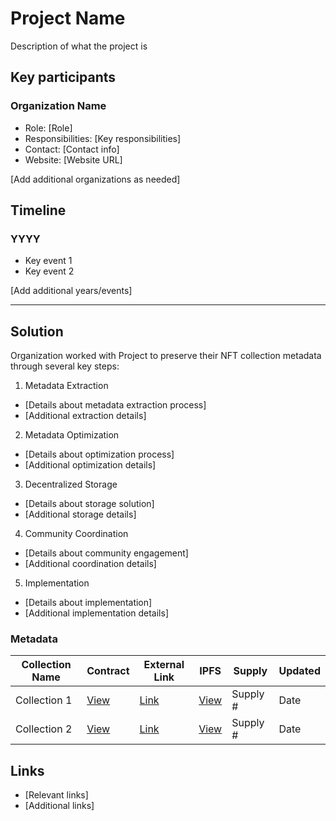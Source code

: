 # Project Name

Description of what the project is

## Key participants
### Organization Name
- Role: [Role]
- Responsibilities: [Key responsibilities]
- Contact: [Contact info]
- Website: [Website URL]

[Add additional organizations as needed]

## Timeline 

### YYYY
- Key event 1
- Key event 2

[Add additional years/events]

---

## Solution

Organization worked with Project to preserve their NFT collection metadata through several key steps:

1. Metadata Extraction
- [Details about metadata extraction process]
- [Additional extraction details]

2. Metadata Optimization  
- [Details about optimization process]
- [Additional optimization details]

3. Decentralized Storage
- [Details about storage solution]
- [Additional storage details]

4. Community Coordination
- [Details about community engagement]
- [Additional coordination details]

5. Implementation
- [Details about implementation]
- [Additional implementation details]

### Metadata

| Collection Name | Contract | External Link | IPFS | Supply | Updated |
|----------------|----------|---------------|------|---------|----------|
| Collection 1 | [View](contract-link) | [Link](external-link) | [View](ipfs-link) | Supply # | Date |
| Collection 2 | [View](contract-link) | [Link](external-link) | [View](ipfs-link) | Supply # | Date |

## Links
* [Relevant links]
* [Additional links]
